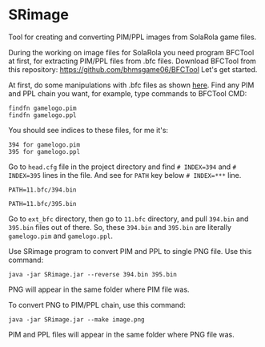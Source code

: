 # SRimage
Tool for creating and converting PIM/PPL images from SolaRola game files.



During the working on image files for SolaRola you need program BFCTool at first, for extracting PIM/PPL files from .bfc files.
Download BFCTool from this repository: https://github.com/bhmsgame06/BFCTool
Let's get started.



At first, do some manipulations with .bfc files as shown [here](https://github.com/bhmsgame06/BFCTool/blob/main/README.md).
Find any PIM and PPL chain you want, for example, type commands to BFCTool CMD:
```
findfn gamelogo.pim
findfn gamelogo.ppl
```
You should see indices to these files, for me it's:
```
394 for gamelogo.pim
395 for gamelogo.ppl
```
Go to `head.cfg` file in the project directory and find `# INDEX=394` and `# INDEX=395` lines in the file.
And see for `PATH` key below `# INDEX=***` line.
```
PATH=11.bfc/394.bin
```
```
PATH=11.bfc/395.bin
```
Go to `ext_bfc` directory, then go to `11.bfc` directory, and pull `394.bin` and `395.bin` files out of there.
So, these `394.bin` and `395.bin` are literally `gamelogo.pim` and `gamelogo.ppl`.

Use SRimage program to convert PIM and PPL to single PNG file.
Use this command:
```
java -jar SRimage.jar --reverse 394.bin 395.bin
```

PNG will appear in the same folder where PIM file was.

To convert PNG to PIM/PPL chain, use this command:
```
java -jar SRimage.jar --make image.png
```

PIM and PPL files will appear in the same folder where PNG file was.

